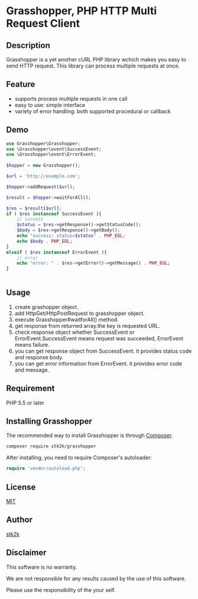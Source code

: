 Grasshopper, PHP HTTP Multi Request Client
=======================

## Description

Grasshopper is a yet another cURL PHP library wchich makes you easy to send HTTP request.
This library can process multiple requests at once.

## Feature

- supports process multiple requests in one call
- easy to use: simple interface
- variety of error handling: both supported procedural or callback

## Demo

```php
use Grasshopper\Grasshopper;
use \Grasshopper\event\SuccessEvent;
use \Grasshopper\event\ErrorEvent;
 
$hopper = new Grasshopper();

$url = 'http://example.com';

$hopper->addRequest($url);

$result = $hopper->waitForAll();

$res = $result[$url];
if ( $res instanceof SuccessEvent ){
    // success
    $status = $res->getResponse()->getStatusCode();
    $body = $res->getResponse()->getBody();
    echo "success: status=$status" . PHP_EOL;
    echo $body . PHP_EOL;
}
elseif ( $res instanceof ErrorEvent ){
    // error
    echo "error: " . $res->getError()->getMessage() . PHP_EOL;
}
 
```

## Usage

1. create grashopper object.
2. add HttpGet/HttpPostRequest to grasshopper object.
3. execute Grasshopper#waitforAll() method.
4. get response from returned array.the key is requested URL.
5. check response object whether SuccessEvent or ErrorEvent.SuccessEvent means request was succeeded, ErrorEvent means failure.
6. you can get response object from SuccessEvent. it provides status code and response body.
7. you can get error information from ErrorEvent. it provides error code and message.

## Requirement

PHP 5.5 or later

## Installing Grasshopper

The recommended way to install Grasshopper is through
[Composer](http://getcomposer.org).

```bash
composer require stk2k/grasshopper
```

After installing, you need to require Composer's autoloader:

```php
require 'vendor/autoload.php';
```

## License
[MIT](https://github.com/stk2k/grasshopper/blob/master/LICENSE)

## Author

[stk2k](https://github.com/stk2k)

## Disclaimer

This software is no warranty.

We are not responsible for any results caused by the use of this software.

Please use the responsibility of the your self.


